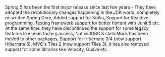 
Spring 5 has been the first major release since last few years - They have adopted the revolutionary changes happening in the JDK world, completely re-written Spring Core, Added support for Kotlin, Support for Reactive programming, Testing framework support for better fitment with Junit 5 etc. At the same time, they have discontinued the support for some legacy features like bean.factory.access, NativeJDBC & staticMock has been moved to other packages, Support for Hibernate 3/4 (now support Hibernate 5), MVC's Tiles 2 (now support Tiles 3). It has also removed support for some libraries like Velocity, Guava etc.


